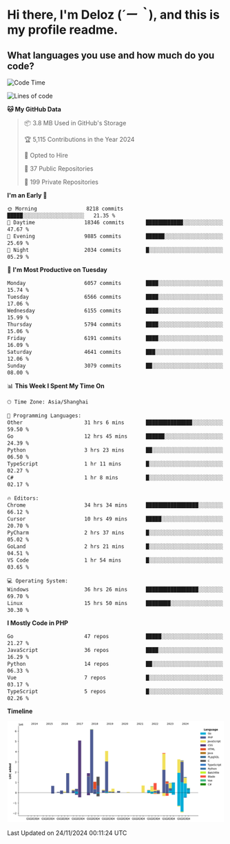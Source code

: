 # **Hi there, I'm Deloz (*´ー｀*), and this is my profile readme.**

## **What languages you use and how much do you code?**

<!--START_SECTION:waka-->
![Code Time](http://img.shields.io/badge/Code%20Time-5%2C110%20hrs%2042%20mins-blue)

![Lines of code](https://img.shields.io/badge/From%20Hello%20World%20I%27ve%20Written-42.4%20million%20lines%20of%20code-blue)

**🐱 My GitHub Data** 

> 📦 3.8 MB Used in GitHub's Storage 
 > 
> 🏆 5,115 Contributions in the Year 2024
 > 
> 💼 Opted to Hire
 > 
> 📜 37 Public Repositories 
 > 
> 🔑 199 Private Repositories 
 > 
**I'm an Early 🐤** 

```text
🌞 Morning                8218 commits        █████░░░░░░░░░░░░░░░░░░░░   21.35 % 
🌆 Daytime                18346 commits       ████████████░░░░░░░░░░░░░   47.67 % 
🌃 Evening                9885 commits        ██████░░░░░░░░░░░░░░░░░░░   25.69 % 
🌙 Night                  2034 commits        █░░░░░░░░░░░░░░░░░░░░░░░░   05.29 % 
```
📅 **I'm Most Productive on Tuesday** 

```text
Monday                   6057 commits        ████░░░░░░░░░░░░░░░░░░░░░   15.74 % 
Tuesday                  6566 commits        ████░░░░░░░░░░░░░░░░░░░░░   17.06 % 
Wednesday                6155 commits        ████░░░░░░░░░░░░░░░░░░░░░   15.99 % 
Thursday                 5794 commits        ████░░░░░░░░░░░░░░░░░░░░░   15.06 % 
Friday                   6191 commits        ████░░░░░░░░░░░░░░░░░░░░░   16.09 % 
Saturday                 4641 commits        ███░░░░░░░░░░░░░░░░░░░░░░   12.06 % 
Sunday                   3079 commits        ██░░░░░░░░░░░░░░░░░░░░░░░   08.00 % 
```


📊 **This Week I Spent My Time On** 

```text
🕑︎ Time Zone: Asia/Shanghai

💬 Programming Languages: 
Other                    31 hrs 6 mins       ███████████████░░░░░░░░░░   59.50 % 
Go                       12 hrs 45 mins      ██████░░░░░░░░░░░░░░░░░░░   24.39 % 
Python                   3 hrs 23 mins       ██░░░░░░░░░░░░░░░░░░░░░░░   06.50 % 
TypeScript               1 hr 11 mins        █░░░░░░░░░░░░░░░░░░░░░░░░   02.27 % 
C#                       1 hr 8 mins         █░░░░░░░░░░░░░░░░░░░░░░░░   02.17 % 

🔥 Editors: 
Chrome                   34 hrs 34 mins      █████████████████░░░░░░░░   66.12 % 
Cursor                   10 hrs 49 mins      █████░░░░░░░░░░░░░░░░░░░░   20.70 % 
PyCharm                  2 hrs 37 mins       █░░░░░░░░░░░░░░░░░░░░░░░░   05.02 % 
GoLand                   2 hrs 21 mins       █░░░░░░░░░░░░░░░░░░░░░░░░   04.51 % 
VS Code                  1 hr 54 mins        █░░░░░░░░░░░░░░░░░░░░░░░░   03.65 % 

💻 Operating System: 
Windows                  36 hrs 26 mins      █████████████████░░░░░░░░   69.70 % 
Linux                    15 hrs 50 mins      ████████░░░░░░░░░░░░░░░░░   30.30 % 
```

**I Mostly Code in PHP** 

```text
Go                       47 repos            █████░░░░░░░░░░░░░░░░░░░░   21.27 % 
JavaScript               36 repos            ████░░░░░░░░░░░░░░░░░░░░░   16.29 % 
Python                   14 repos            ██░░░░░░░░░░░░░░░░░░░░░░░   06.33 % 
Vue                      7 repos             █░░░░░░░░░░░░░░░░░░░░░░░░   03.17 % 
TypeScript               5 repos             █░░░░░░░░░░░░░░░░░░░░░░░░   02.26 % 
```



**Timeline**

![Lines of Code chart](https://raw.githubusercontent.com/deloz/deloz/main/assets/bar_graph.png)


 Last Updated on 24/11/2024 00:11:24 UTC
<!--END_SECTION:waka-->
